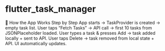 # flutter_task_manager
🔹 How the App Works Step by Step App starts → TaskProvider is created → empty task list. User taps “Fetch Tasks” → API call → first 10 tasks from JSONPlaceholder loaded. User types a task &amp; presses Add → task added locally + sent to API. User taps Delete → task removed from local state + API. UI automatically updates.
